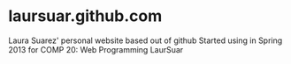 laursuar.github.com
===================

Laura Suarez' personal website based out of github 
Started using in Spring 2013 for COMP 20: Web Programming
LaurSuar
